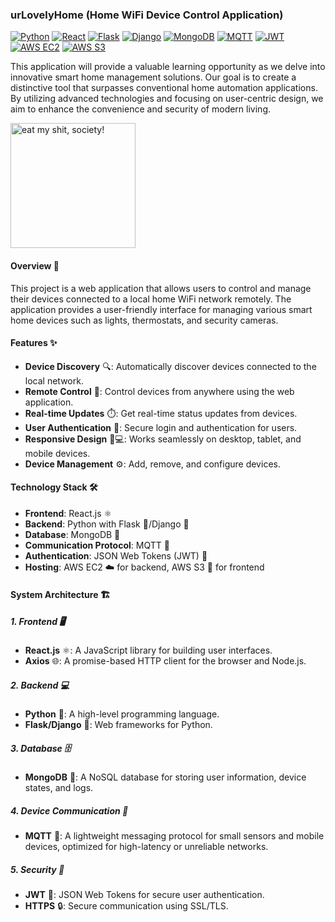 ### urLovelyHome (Home WiFi Device Control Application)

[![Python](https://img.shields.io/badge/Python-3.6%2B-blue?style=flat&logo=python)](https://www.python.org/)
[![React](https://img.shields.io/badge/React-17.0%2B-61DAFB?style=flat&logo=react)](https://reactjs.org/)
[![Flask](https://img.shields.io/badge/Flask-1.1.2%2B-black?style=flat&logo=flask)](https://flask.palletsprojects.com/)
[![Django](https://img.shields.io/badge/Django-3.0%2B-green?style=flat&logo=django)](https://www.djangoproject.com/)
[![MongoDB](https://img.shields.io/badge/MongoDB-4.4%2B-47A248?style=flat&logo=mongodb)](https://www.mongodb.com/)
[![MQTT](https://img.shields.io/badge/MQTT-3.1.1%2B-orange?style=flat&logo=mqtt)](https://mqtt.org/)
[![JWT](https://img.shields.io/badge/JWT-0.2.0%2B-000000?style=flat&logo=json-web-tokens)](https://jwt.io/)
[![AWS EC2](https://img.shields.io/badge/AWS%20EC2-2.0%2B-FF9900?style=flat&logo=amazon-ec2)](https://aws.amazon.com/ec2/)
[![AWS S3](https://img.shields.io/badge/AWS%20S3-2.0%2B-569A31?style=flat&logo=amazon-s3)](https://aws.amazon.com/s3/)

This application will provide a valuable learning opportunity as we delve into innovative smart home management solutions. Our goal is to create a distinctive tool that surpasses conventional home automation applications. By utilizing advanced technologies and focusing on user-centric design, we aim to enhance the convenience and security of modern living.

<img src="https://github.com/user-attachments/assets/bfac926d-c369-4814-b769-95cd12ccdfa1" alt="eat my shit, society!" height="200">

#### Overview 🌟

This project is a web application that allows users to control and manage their devices connected to a local home WiFi network remotely. The application provides a user-friendly interface for managing various smart home devices such as lights, thermostats, and security cameras.

#### Features ✨

- **Device Discovery** 🔍: Automatically discover devices connected to the local network.
- **Remote Control** 📡: Control devices from anywhere using the web application.
- **Real-time Updates** ⏱️: Get real-time status updates from devices.
- **User Authentication** 🔐: Secure login and authentication for users.
- **Responsive Design** 📱💻: Works seamlessly on desktop, tablet, and mobile devices.
- **Device Management** ⚙️: Add, remove, and configure devices.

#### Technology Stack 🛠️

- **Frontend**: React.js ⚛️
- **Backend**: Python with Flask 🐍/Django 🚀
- **Database**: MongoDB 🍃
- **Communication Protocol**: MQTT 📡
- **Authentication**: JSON Web Tokens (JWT) 🔑
- **Hosting**: AWS EC2 ☁️ for backend, AWS S3 📂 for frontend

#### System Architecture 🏗️

##### 1. Frontend 🖥️
- **React.js** ⚛️: A JavaScript library for building user interfaces.
- **Axios** 🌐: A promise-based HTTP client for the browser and Node.js.

##### 2. Backend 💻
- **Python** 🐍: A high-level programming language.
- **Flask/Django** 🚀: Web frameworks for Python.

##### 3. Database 🗄️
- **MongoDB** 🍃: A NoSQL database for storing user information, device states, and logs.

##### 4. Device Communication 📡
- **MQTT** 📡: A lightweight messaging protocol for small sensors and mobile devices, optimized for high-latency or unreliable networks.

##### 5. Security 🔐
- **JWT** 🔑: JSON Web Tokens for secure user authentication.
- **HTTPS** 🔒: Secure communication using SSL/TLS.
